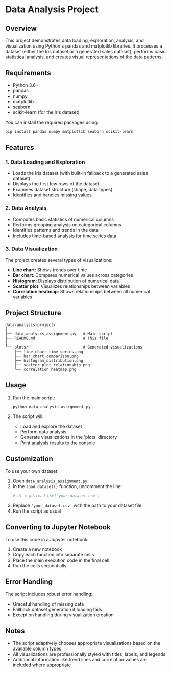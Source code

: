 # Data Analysis Project

## Overview
This project demonstrates data loading, exploration, analysis, and visualization using Python's pandas and matplotlib libraries. It processes a dataset (either the Iris dataset or a generated sales dataset), performs basic statistical analysis, and creates visual representations of the data patterns.

## Requirements
- Python 3.6+
- pandas
- numpy
- matplotlib
- seaborn
- scikit-learn (for the Iris dataset)

You can install the required packages using:
```bash
pip install pandas numpy matplotlib seaborn scikit-learn
```

## Features

### 1. Data Loading and Exploration
- Loads the Iris dataset (with built-in fallback to a generated sales dataset)
- Displays the first few rows of the dataset
- Examines dataset structure (shape, data types)
- Identifies and handles missing values

### 2. Data Analysis
- Computes basic statistics of numerical columns
- Performs grouping analysis on categorical columns
- Identifies patterns and trends in the data
- Includes time-based analysis for time series data

### 3. Data Visualization
The project creates several types of visualizations:
- **Line chart**: Shows trends over time
- **Bar chart**: Compares numerical values across categories
- **Histogram**: Displays distribution of numerical data
- **Scatter plot**: Visualizes relationships between variables
- **Correlation heatmap**: Shows relationships between all numerical variables

## Project Structure
```
data-analysis-project/
│
├── data_analysis_assignment.py   # Main script
├── README.md                     # This file
│
└── plots/                        # Generated visualizations
    ├── line_chart_time_series.png
    ├── bar_chart_comparison.png
    ├── histogram_distribution.png
    ├── scatter_plot_relationship.png
    └── correlation_heatmap.png
```

## Usage
1. Run the main script:
   ```bash
   python data_analysis_assignment.py
   ```

2. The script will:
   - Load and explore the dataset
   - Perform data analysis
   - Generate visualizations in the 'plots' directory
   - Print analysis results to the console

## Customization
To use your own dataset:
1. Open `data_analysis_assignment.py`
2. In the `load_dataset()` function, uncomment the line:
   ```python
   # df = pd.read_csv('your_dataset.csv')
   ```
3. Replace `'your_dataset.csv'` with the path to your dataset file
4. Run the script as usual

## Converting to Jupyter Notebook
To use this code in a Jupyter notebook:
1. Create a new notebook
2. Copy each function into separate cells
3. Place the main execution code in the final cell
4. Run the cells sequentially



## Error Handling
The script includes robust error handling:
- Graceful handling of missing data
- Fallback dataset generation if loading fails
- Exception handling during visualization creation

## Notes
- The script adaptively chooses appropriate visualizations based on the available column types
- All visualizations are professionally styled with titles, labels, and legends
- Additional information like trend lines and correlation values are included where appropriate